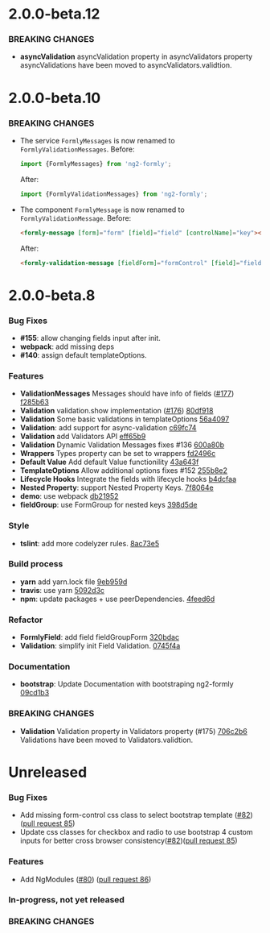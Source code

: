 # 2.0.0-beta.12
### BREAKING CHANGES
* **asyncValidation** asyncValidation property in asyncValidators property
asyncValidations have been moved to asyncValidators.validtion.

# 2.0.0-beta.10

### BREAKING CHANGES
* The service `FormlyMessages` is now renamed to `FormlyValidationMessages`.
   Before:

   ```ts
   import {FormlyMessages} from 'ng2-formly';
   ```
   After:

   ```ts
   import {FormlyValidationMessages} from 'ng2-formly';
   ```

* The component `FormlyMessage` is now renamed to `FormlyValidationMessage`.
   Before:

   ```html
   <formly-message [form]="form" [field]="field" [controlName]="key"></formly-message>
   ```
   After:

   ```html
   <formly-validation-message [fieldForm]="formControl" [field]="field"></formly-validation-message>
   ```

# 2.0.0-beta.8

### Bug Fixes
* **#155**: allow changing fields input after init.
* **webpack**: add missing deps
* **#140**: assign default templateOptions.


### Features
* **ValidationMessages** Messages should have info of fields ([#177](https://github.com/formly-js/ng2-formly/issues/177)) [f285b63](https://github.com/formly-js/ng2-formly/commit/f285b63)
* **Validation** validation.show implementation ([#176](https://github.com/formly-js/ng2-formly/issues/176)) [80df918](https://github.com/formly-js/ng2-formly/commit/80df918)
* **Validation** Some basic validations in templateOptions [56a4097](https://github.com/formly-js/ng2-formly/commit/56a4097)
* **Validation**: add support for async-validation [c69fc74](https://github.com/formly-js/ng2-formly/commit/c69fc74)
* **Validation** add Validators API [eff65b9](https://github.com/formly-js/ng2-formly/commit/eff65b9)
* **Validation** Dynamic Validation Messages fixes #136 [600a80b](https://github.com/formly-js/ng2-formly/commit/600a80b)
* **Wrappers** Types property can be set to wrappers [fd2496c](https://github.com/formly-js/ng2-formly/commit/fd2496c)
* **Default Value** Add default Value functionility [43a643f](https://github.com/formly-js/ng2-formly/commit/43a643f)
* **TemplateOptions** Allow additional options fixes #152 [255b8e2](https://github.com/formly-js/ng2-formly/commit/255b8e2)
* **Lifecycle Hooks** Integrate the fields with lifecycle hooks [b4dcfaa](https://github.com/formly-js/ng2-formly/commit/b4dcfaa)
* **Nested Property**: support Nested Property Keys. [7f8064e](https://github.com/formly-js/ng2-formly/commit/7f8064e)
* **demo**: use webpack [db21952](https://github.com/formly-js/ng2-formly/commit/db21952)
* **fieldGroup**: use FormGroup for nested keys [398d5de](https://github.com/formly-js/ng2-formly/commit/398d5de)

### Style
* **tslint**: add more codelyzer rules. [8ac73e5](https://github.com/formly-js/ng2-formly/commit/8ac73e5)

### Build process
* **yarn** add yarn.lock file [9eb959d](https://github.com/formly-js/ng2-formly/commit/9eb959d)
* **travis**: use yarn [5092d3c](https://github.com/formly-js/ng2-formly/commit/5092d3c)
* **npm**: update packages + use peerDependencies. [4feed6d](https://github.com/formly-js/ng2-formly/commit/4feed6d)

### Refactor
* **FormlyField**: add field fieldGroupForm [320bdac](https://github.com/formly-js/ng2-formly/commit/320bdac)
* **Validation**: simplify init Field Validation. [0745f4a](https://github.com/formly-js/ng2-formly/commit/0745f4a)

### Documentation
* **bootstrap**: Update Documentation with bootstraping ng2-formly [09cd1b3](https://github.com/formly-js/ng2-formly/commit/09cd1b3)


### BREAKING CHANGES
* **Validation** Validation property in Validators property (#175) [706c2b6](https://github.com/formly-js/ng2-formly/commit/706c2b6)
Validations have been moved to Validators.validtion.

# Unreleased

### Bug Fixes
* Add missing form-control css class to select bootstrap template ([#82](https://github.com/formly-js/ng2-formly/issues/82))([pull request 85](https://github.com/formly-js/ng2-formly/pull/85))
* Update css classes for checkbox and radio to use bootstrap 4 custom inputs for better cross browser consistency([#82](https://github.com/formly-js/ng2-formly/issues/82))([pull request 85](https://github.com/formly-js/ng2-formly/pull/85))

### Features

* Add NgModules ([#80](https://github.com/formly-js/ng2-formly/issues/80)) ([pull request 86](https://github.com/formly-js/ng2-formly/pull/86))

### In-progress, not yet released

### BREAKING CHANGES

